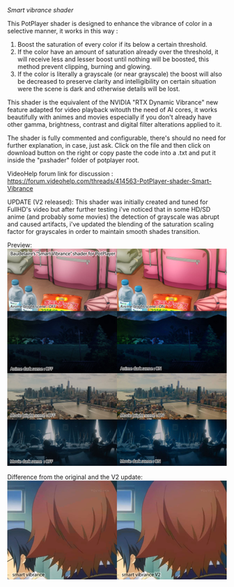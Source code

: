 *Smart vibrance shader*

This PotPlayer shader is designed to enhance the vibrance of color in a selective manner, it works in this way :

1) Boost the saturation of every color if its below a certain threshold.
2) If the color have an amount of saturation already over the threshold, it will receive less and lesser boost until nothing will be boosted, this method prevent clipping, burning and glowing.
3) If the color is literally a grayscale (or near grayscale) the boost will also be decreased to preserve clarity and intelligibility on certain situation were the scene is dark and otherwise details will be lost.

This shader is the equivalent of the NVIDIA "RTX Dynamic Vibrance" new feature adapted for video playback witouth the need of AI cores, it works beautifully with animes and movies especially if you don't already have other gamma, brightness, contrast and digital filter alterations applied to it.

The shader is fully commented and configurable, there's should no need for further explanation, in case, just ask.
Click on the file and then click on download button on the right or copy paste the code into a .txt and put it inside the "pxshader" folder of potplayer root.

VideoHelp forum link for discussion : https://forum.videohelp.com/threads/414563-PotPlayer-shader-Smart-Vibrance

UPDATE (V2 released): 
This shader was initially created and tuned for FullHD's video but after further testing i've noticed that in some HD/SD anime (and probably some movies) the detection of grayscale was abrupt and caused artifacts, i've updated the blending of the saturation scaling factor for grayscales in order to maintain smooth shades transition.

Preview:
![alt text](https://github.com/aston89/Smart-Vibrance-for-PotPlayer/blob/main/smart_vibrance_preview.jpg)


Difference from the original and the V2 update:
![alt text](https://github.com/aston89/Smart-Vibrance-for-PotPlayer/blob/main/smart_vibrance_v2_preview.jpg)



